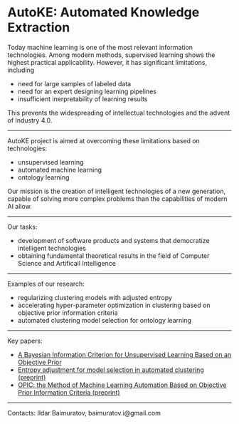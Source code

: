 <h1>AutoKE: Automated Knowledge Extraction</h1>

Today machine learning is one of the most relevant information technologies. Among modern methods, supervised learning shows the highest practical applicability. However, it has significant limitations, including</p>
<ul>
  <li>need for large samples of labeled data</li>
  <li>need for an expert designing learning pipelines</li>
  <li>insufficient inerpretability of learning results</li>
</ul>
This prevents the widespreading of intellectual technologies and the advent of Industry 4.0.
<hr>
  
<p>AutoKE project is aimed at overcoming these limitations based on technologies:</p>
<ul>
  <li>unsupervised learning</li>
  <li>automated machine learning</li>
  <li>ontology learning</li>
</ul>
Our mission is the creation of intelligent technologies of a new generation, capable of solving more complex problems than the capabilities of modern AI allow.
<hr>

<p>Our tasks:</p>
<ul>
  <li>development of software products and systems that democratize intelligent technologies</li>
  <li>obtaining fundamental theoretical results in the field of Computer Science and Artificail Intelligence</li>
</ul>
<hr>

<p>Examples of our research:</p>
<ul>
  <li>regularizing clustering models with adjusted entropy</li>
  <li>accelerating hyper-parameter optimization in clustering based on objective prior information criteria</li>
  <li>automated clustering model selection for ontology learning</li>
</ul>
<hr>

<p>Key papers:</p>
<ul>
  <li><a href="https://link.springer.com/chapter/10.1007/978-3-030-24289-3_52">A Bayesian Information Criterion for Unsupervised Learning Based on an Objective Prior</a></li>
  <li><a href="https://raw.githubusercontent.com/ldrbmrtv/AutoKE/master/AdjustedEntropy/adjusted_entropy.pdf">Entropy adjustment for model selection in automated clustering (preprint)</a></li>
  <li><a href="https://raw.githubusercontent.com/ldrbmrtv/AutoKE/master/OPIC/opic.pdf">OPIC: the Method of Machine Learning Automation Based on Objective Prior Information Criteria (preprint)</a></li>
</ul>
<hr>

<p>Contacts: Ildar Baimuratov, baimuratov.i@gmail.com</p>
